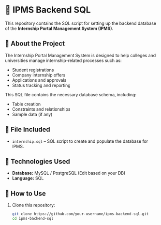 # 📁 IPMS Backend SQL

This repository contains the SQL script for setting up the backend database of the **Internship Portal Management System (IPMS)**.

## 📌 About the Project

The Internship Portal Management System is designed to help colleges and universities manage internship-related processes such as:
- Student registrations
- Company internship offers
- Applications and approvals
- Status tracking and reporting

This SQL file contains the necessary database schema, including:
- Table creation
- Constraints and relationships
- Sample data (if any)

## 📂 File Included

- `internship.sql` – SQL script to create and populate the database for IPMS.

## 🧰 Technologies Used

- **Database:** MySQL / PostgreSQL (Edit based on your DB)
- **Language:** SQL

## 🚀 How to Use

1. Clone this repository:
   ```bash
   git clone https://github.com/your-username/ipms-backend-sql.git
   cd ipms-backend-sql
